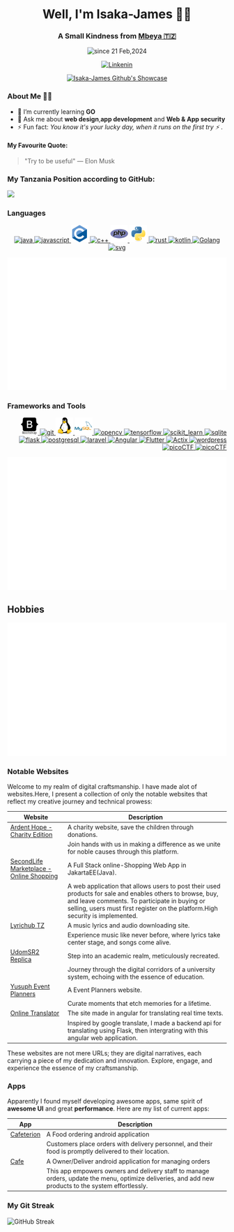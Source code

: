 <div align="center">
  <h1>Well, I'm Isaka-James 🤵‍♂️</h1>
  <h3>A Small Kindness from <a href='https://www.mbeya.go.tz/'>Mbeya 🇹🇿</a></h3>
  
  <p>
    <img src="https://komarev.com/ghpvc/?username=isaka-james&label=Profile%20views&color=0e75b6&style=flat" alt="since 21 Feb,2024" />
  </p>

  <p>
    <a href="https://www.linkedin.com/in/isaac-james-0297a8247" target="_blank">
      <img src="https://www.edigitalagency.com.au/wp-content/uploads/Linkedin-logo-png.png" alt="Linkenin" width="60" height="20" />
    </a>
  </p>
  
  <p>
    <a href="https://github.com/ryo-ma/github-profile-trophy">
      <img src="https://github-profile-trophy.vercel.app/?username=isaka-james&title=Commits,Followers,Stars,Repositories,MultiLanguage,Experience&column=3&margin-w=15&margin-h=15&no-bg=true" alt="Isaka-James Github's Showcase" />
    </a>
  </p>
  
</div>

### About Me 🤵‍♂️

- 🌱 I’m currently learning **GO**
- 💬 Ask me about **web design**,**app development** and **Web & App security**
- ⚡ Fun fact: *You know it's your lucky day, when it runs on the first try ⚡* .

#### My Favourite Quote:
> "Try to be useful"
— Elon Musk

### My Tanzania Position according to GitHub:
  <p>
    <a href="https://github.com/isaka-james/top">
      <img src="https://toppers-nation.vercel.app/?name=isaka-james&country=tanzania" />
    </a>
  </p>
  
### Languages

<p align="center">
  <a href="https://www.java.com/en/" target="_blank" rel="noreferrer" title="since 2018">
    <img src="https://upload.wikimedia.org/wikipedia/en/thumb/3/30/Java_programming_language_logo.svg/121px-Java_programming_language_logo.svg.png" alt="java " width="40" height="40" />
  </a>
  <a href="https://developer.mozilla.org/en-US/docs/Web/JavaScript" target="_blank" rel="noreferrer" title="since 2016">
    <img src="https://upload.wikimedia.org/wikipedia/commons/thumb/6/6a/JavaScript-logo.png/600px-JavaScript-logo.png" alt="javascript " width="40" height="40" />
  </a>
  <a href="https://www.cprogramming.com/" target="_blank" rel="noreferrer" title="since 2019">
    <img src="https://raw.githubusercontent.com/devicons/devicon/master/icons/c/c-original.svg" alt="c " width="40" height="40" />
  </a>
    <a href="https://www.cplusplus.com/" target="_blank" rel="noreferrer" title="since 2016">
    <img src="https://upload.wikimedia.org/wikipedia/commons/thumb/1/18/ISO_C%2B%2B_Logo.svg/640px-ISO_C%2B%2B_Logo.svg.png" alt="c++ " width="40" height="40" />
  </a>
  <a href="https://www.php.net" target="_blank" rel="noreferrer" title="since 2016">
    <img src="https://raw.githubusercontent.com/devicons/devicon/master/icons/php/php-original.svg" alt="php " width="40" height="40" />
  </a>
  <a href="https://www.python.org" target="_blank" rel="noreferrer" title="since 2016">
    <img src="https://raw.githubusercontent.com/devicons/devicon/master/icons/python/python-original.svg" alt="python " width="40" height="40" />
  </a>
  <a href='https://www.rust-lang.org/' title="since 2022">
    <img src="https://upload.wikimedia.org/wikipedia/commons/d/d5/Rust_programming_language_black_logo.svg" alt="rust " width="40" height="40" />
  </a>
  <a href='https://kotlinlang.org/' title="since July 2022">
    <img src="https://seeklogo.com/images/K/kotlin-logo-E4C9B2C4CF-seeklogo.com.png" alt="kotlin " width="100" height="40" />
  </a>
 <a href='https://go.dev/' title="since January 2024">
    <img src="https://upload.wikimedia.org/wikipedia/commons/thumb/0/05/Go_Logo_Blue.svg/640px-Go_Logo_Blue.svg.png" alt="Golang " width="100" height="40" />
  </a>
  <a href='https://editsvgcode.com/' title="since January 2017">
    <img src="https://upload.wikimedia.org/wikipedia/commons/thumb/4/4f/SVG_Logo.svg/2048px-SVG_Logo.svg.png" alt="svg " width="50" height="50" />
  </a>

</p>
<img src="isaka-james-languages.svg" alt="isaka-james' languages"/>

### Frameworks and Tools
<p align="right">
  <a href="https://getbootstrap.com" target="_blank" rel="noreferrer" title="since 2019">
    <img src="https://raw.githubusercontent.com/devicons/devicon/master/icons/bootstrap/bootstrap-plain-wordmark.svg" alt="bootstrap " width="40" height="40" />
  </a>
  <a href="https://git-scm.com/" target="_blank" rel="noreferrer" title="since 2019">
    <img src="https://www.vectorlogo.zone/logos/git-scm/git-scm-icon.svg" alt="git " width="40" height="40" />
  </a>
  <a href="https://www.linux.org/" target="_blank" rel="noreferrer" title="since 2019">
    <img src="https://raw.githubusercontent.com/devicons/devicon/master/icons/linux/linux-original.svg" alt="linux " width="40" height="40" />
  </a>
  <a href="https://www.mysql.com/" target="_blank" rel="noreferrer" title="since 2017">
    <img src="https://raw.githubusercontent.com/devicons/devicon/master/icons/mysql/mysql-original-wordmark.svg" alt="mysql " width="40" height="40" />
  </a>
  <a href="https://opencv.org/" target="_blank" rel="noreferrer" title=" since 2022">
    <img src="https://www.vectorlogo.zone/logos/opencv/opencv-icon.svg" alt="opencv" width="40" height="40" />
  </a>
  <a href="https://tensorflow.org/" target="_blank" rel="noreferrer" title=" since 2022">
    <img src="https://editor.analyticsvidhya.com/uploads/22024tf.png" alt="tensorflow" width="40" height="40" />
  </a>
  <a href="https://scikit-learn.org/" target="_blank" rel="noreferrer" title="since 2021">
    <img src="https://upload.wikimedia.org/wikipedia/commons/0/05/Scikit_learn_logo_small.svg" alt="scikit_learn " width="40" height="40" />
  </a>
  <a href="https://www.sqlite.org/" target="_blank" rel="noreferrer"title="since 2019">
    <img src="https://www.vectorlogo.zone/logos/sqlite/sqlite-icon.svg" alt="sqlite " width="40" height="40" />
  </a>
  <a href='https://flask.palletsprojects.com' title="since 2022">
    <img src="https://www.nicepng.com/png/detail/98-984992_flask-web-framework.png" alt="flask " width="40" height="40" />
  </a>
  <a href='https://www.postgresql.org/' title="since 2022">
    <img src="https://upload.wikimedia.org/wikipedia/commons/thumb/2/29/Postgresql_elephant.svg/540px-Postgresql_elephant.svg.png" alt="postgresql " width="40" height="40" />
  </a>
  <a href='https://laravel.com/' title="since August 2023">
    <img src="https://cdn.icon-icons.com/icons2/2699/PNG/512/laravel_logo_icon_170314.png" alt="laravel " width="100" height="40" />
  </a>
  <a href='https://angular.io/' title="since January 2024">
    <img src="https://upload.wikimedia.org/wikipedia/commons/c/cf/Angular_full_color_logo.svg" alt="Angular " width="100" height="40" />
  </a>
  <a href='https:flutter.dev/' title="since August 2023">
    <img src="https://upload.wikimedia.org/wikipedia/commons/1/17/Google-flutter-logo.png" alt="Flutter " width="100" height="40" />
  </a>
  <a href='https://actix.rs/' title="since December 2023">
    <img src="https://actix.rs/img/logo.png" alt="Actix " width="40" height="40" />
  </a>
  <a href='https://wordpress.org/' title="since February 2024">
    <img src="https://www.freepnglogos.com/uploads/wordpress-logo-png/wordpress-logo-png-transparent-4.png" alt="wordpress " width="100" height="50" />
  </a>
  <a href='https://picoctf.org/' title="since 2022">
    <img src="https://avatars.githubusercontent.com/u/5315773?s=280&v=4" alt="picoCTF " width="60" height="60" />
  </a>
  <a href='https://jakarta.ee/' title="since 2023">
    <img src="https://blog.payara.fish/hs-fs/hubfs/jakarta%20ee-1.jpg?width=403&name=jakarta%20ee-1.jpg" alt="picoCTF " width="100" height="60" />
  </a>

</p>
<img src="isaka-james-frameworks.svg" alt="isaka-james' languages"/>


## Hobbies
<img src="isaka-james-hobbies.svg" alt="hobbies">

### Notable Websites

Welcome to my realm of digital craftsmanship. I have made alot of websites.Here, I present a collection of only the notable websites that reflect my creative journey and technical prowess:

| Website                         | Description                                                                                   |
|---------------------------------|-----------------------------------------------------------------------------------------------|
| [Ardent Hope - Charity Edition](https://ardenthope.vercel.app)   | A charity website, save the children through donations.                                                  |
|                                 | Join hands with us in making a difference as we unite for noble causes through this platform. |
| [SecondLife Marketplace - Online Shopping](https://github.com/isaka-james/secondlifemarketplace)   | A Full Stack online-Shopping Web App in JakartaEE(Java).|
|                                 | A web application that allows users to post their used products for sale and enables others to browse, buy, and leave comments. To participate in buying or selling, users must first register on the platform.High security is implemented. |
| [Lyrichub TZ](https://lyrichubtz.000webhostapp.com)               | A music lyrics and audio downloading site.                                       |
|                                 | Experience music like never before, where lyrics take center stage, and songs come alive.     |
| [UdomSR2 Replica](https://udomsr2.000webhostapp.com)              | Step into an academic realm, meticulously recreated.                                         |
|                                 | Journey through the digital corridors of a university system, echoing with the essence of education. |
| [Yusuph Event Planners](https://yusuph-event-planners.vercel.app)| A Event Planners website. |
|                                 | Curate moments that etch memories for a lifetime.                                           |
| [Online Translator](https://translator-angular.vercel.app/)                     | The site made in angular for translating real time texts.                  |
|                                 | Inspired by google translate, I made a backend api for translating using Flask, then intergrating with this angular web application.                           |

These websites are not mere URLs; they are digital narratives, each carrying a piece of my dedication and innovation. Explore, engage, and experience the essence of my craftsmanship.


### Apps

Apparently I found myself developing awesome apps, same spirit of **awesome UI** and great **performance**. Here are my list of current apps:

| App                         | Description                                                                                   |
|---------------------------------|-----------------------------------------------------------------------------------------------|
| [Cafeterion](https://github.com/isaka-james/cafeterion-customers-app)   | A Food ordering android application                                    |
|                                 | Customers place orders with delivery personnel, and their food is promptly delivered to their location.  |
| [Cafe](https://github.com/isaka-james/cafe-owner-android-application)   | A Owner/Deliver android application for managing orders                |
|                                  | This app empowers owners and delivery staff to manage orders, update the menu, optimize deliveries, and add new products to the system effortlessly.                |


### My Git Streak

<p>
  <img align="center" src="https://github-readme-streak-stats.herokuapp.com/?user=isaka-james" alt="GitHub Streak" />
</p>
